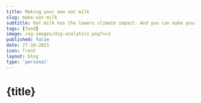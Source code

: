 ```yaml
---
title: Making your own oat milk
slug: make-oat-milk
subtitle: Oat milk has the lowers climate impact. And you can make your own for £2 a month
tags: [food]
image: /og-images/dsg-analytics.png?v=1
published: false
date: 27-10-2021
icon: front
layout: blog
type: 'personal'
---
```


# {title}
